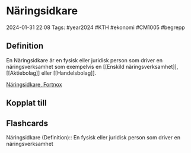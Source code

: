 # Näringsidkare

2024-01-31 22:08
Tags: #year2024 #KTH #ekonomi #CM1005 #begrepp

## Definition

En Näringsidkare är en fysisk eller juridisk person som driver en näringsverksamhet som exempelvis en [[Enskild näringsverksamhet]], [[Aktiebolag]] eller [[Handelsbolag]].

[Näringsidkare, Fortnox](https://www.fortnox.se/fortnox-foretagsguide/ekonomisk-ordlista/naringsidkare)

## Kopplat till

## Flashcards

Näringsidkare (Definition):: En fysisk eller juridisk person som driver en näringsverksamhet
<!--SR:!2024-02-10,4,270!2000-01-01,1,250-->
